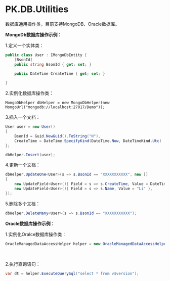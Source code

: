 ﻿# PK.DB.Utilities
数据库通用操作类，目前支持MongoDB、Oracle数据库。



**MongoDb数据库操作示例：**

1.定义一个实体类：

```c#
public class User : IMongoDbEntity {
    [BsonId]
    public string BsonId { get; set; }

    public DateTime CreateTime { get; set; }
    
}
```


2.实例化数据库操作类：

    MongoDbHelper dbHelper = new MongoDbHelper(new MongoUrl("mongodb://localhost:27017/Demo"));


3.插入一个文档：

```c#
User user = new User()
{
    BsonId = Guid.NewGuid().ToString("N"),
    CreateTime = DateTime.SpecifyKind(DateTime.Now, DateTimeKind.Utc)
};

dbHelper.Insert(user);
```

4.更新一个文档：

```c#
dbHelper.UpdateOne<User>(s => s.BsonId == "XXXXXXXXXXX", new []
{
    new UpdateField<User>(){ Field = s => s.CreateTime, Value = DateTime.UtcNow },
    new UpdateField<User>(){ Field = s => s.Name, Value = "Li" },
});  
```

5.删除多个文档：

```c#
dbHelper.DeleteMany<User>(s => s.BsonId == "XXXXXXXXXXX");  
```



**Oracle数据库操作示例：**

1.实例化Oralce数据库操作类：

```c#
OracleManagedDataAccessHelper helper = new OracleManagedDataAccessHelper("Data Source=oracle;User Id=oracleuser;Password=pwd");
```

​		

2.执行查询语句：

```c#
var dt = helper.ExecuteQuerySql("select * from v$version");
```

